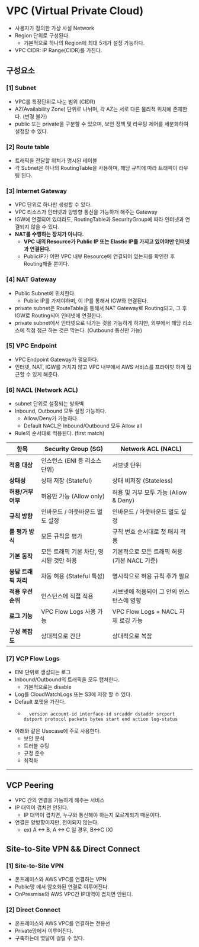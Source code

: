 # VPC (Virtual Private Cloud)
- 사용자가 정의한 가상 사설 Network
- Region 단위로 구성된다.
  - 기본적으로 하나의 Region에 최대 5개가 설정 가능하다.
- VPC CIDR: IP Range(CIDR)를 가진다.


## 구성요소

### [1] Subnet
- VPC를 특정단위로 나눈 범위 (CIDR)
- AZ(Availability Zone) 단위로 나뉘며, 각 AZ는 서로 다른 물리적 위치에 존재한다. (변경 불가)
- public 또는 private을 구분할 수 있으며, 보안 정책 및 라우팅 제어를 세분화하여 설정할 수 있다.

### [2] Route table
- 트래픽을 전달할 위치가 명시된 테이블
- 각 Subnet은 하나의 RoutingTable을 사용하며, 해당 규칙에 따라 트래픽이 라우팅 된다.

### [3] Internet Gateway
- VPC 단위로 하나만 생성할 수 있다.
- VPC 리소스가 인터넷과 양방향 통신을 가능하개 해주는 Gateway
- IGW에 연결되어 있더라도, RoutingTable과 SecurityGroup에 따라 인터넷과 연결되지 않을 수 있다.
- **NAT를 수행하는 장치가 아니다.**
  - **VPC 내의 Resource가 Public IP 또는 Elastic IP를 가지고 있어야만 인터넷과 연결된다.**
  - PublicIP가 어떤 VPC 내부 Resource에 연결되어 있는지를 확인한 후 Routing해줄 뿐이다.

### [4] NAT Gateway
- Public Subnet에 위치한다.
  - Public IP를 가져야하며, 이 IP를 통해서 IGW와 연결된다.
- private subnet은 RouteTable을 통해서 NAT Gateway로 Routing되고, 그 후 IGW로 Routing되어 인터넷에 연결한다.
- private subnet에서 인터넷으로 나가는 것을 가능하게 하지만, 외부에서 해당 리소스에 직접 접근 하는 것은 막는다. (Outbound 통신만 가능)

### [5] VPC Endpoint
- VPC Endpoint Gateway가 필요하다.
- 인터넷, NAT, IGW를 거치지 않고 VPC 내부에서 AWS 서비스를 프라이빗 하게 접근할 수 있게 해준다.

### [6] NACL (Network ACL)
- subnet 단위로 설정되는 방화벽
- Inbound, Outbound 모두 설정 가능하다.
  - Allow/Deny가 가능하다. 
  - Default NACL은 Inbound/Outbound 모두 Allow all
- Rule의 순서대로 적용된다. (first match)

| 항목                   | Security Group (SG)                         | Network ACL (NACL)                          |
|------------------------|---------------------------------------------|---------------------------------------------|
| **적용 대상**          | 인스턴스 (ENI 등 리소스 단위)               | 서브넷 단위                                 |
| **상태성**             | 상태 저장 (Stateful)                        | 상태 비저장 (Stateless)                     |
| **허용/거부 여부**     | 허용만 가능 (Allow only)                    | 허용 및 거부 모두 가능 (Allow & Deny)      |
| **규칙 방향**          | 인바운드 / 아웃바운드 별도 설정             | 인바운드 / 아웃바운드 별도 설정             |
| **룰 평가 방식**       | 모든 규칙을 평가                            | 규칙 번호 순서대로 첫 매치 적용             |
| **기본 동작**          | 모든 트래픽 기본 차단, 명시된 것만 허용     | 기본적으로 모든 트래픽 허용 (기본 NACL 기준)|
| **응답 트래픽 처리**   | 자동 허용 (Stateful 특성)                   | 명시적으로 허용 규칙 추가 필요              |
| **적용 우선 순위**     | 인스턴스에 직접 적용                        | 서브넷에 적용되어 그 안의 인스턴스에 영향  |
| **로그 기능**          | VPC Flow Logs 사용 가능                     | VPC Flow Logs + NACL 자체 로깅 가능         |
| **구성 복잡도**        | 상대적으로 간단                            | 상대적으로 복잡                             |

### [7] VCP Flow Logs
- ENI 단위로 생성되는 로그
- Inbound/Outbound의 트래픽을 모두 캡쳐한다.
  - 기본적으로는 disable
- Log를 CloudWatchLogs 또는 S3에 저장 할 수 있다.
- Default 포맷을 가진다.
  - ```text
      version account-id interface-id srcaddr dstaddr srcport dstport protocol packets bytes start end action log-status
    ```
- 아래와 같은 Usecase에 주로 사용한다.
  - 보안 분석
  - 트러블 슈팅
  - 규정 준수
  - 최적화
---

## VCP Peering
- VPC 간의 연결을 가능하게 해주는 서비스
- IP 대역이 겹치면 안된다.
  - IP 대역이 겹치면, 누구와 통신해야 하는지 모르게되기 때문이다.
- 연결은 양방향이지만, 전이되지 않는다.
  - ex) A <-> B, A <-> C 일 경우, B<->C (X)

## Site-to-Site VPN && Direct Connect
### [1] Site-to-Site VPN
- 온프레미스와 AWS VPC를 연결하는 VPN
- Public망 에서 암호화된 연결로 이루어진다.
- OnPresmise와 AWS VPC간 IP대역이 겹치면 안된다.

### [2] Direct Connect
- 온프레미스와 AWS VPC를 연결하는 전용선
- Private망에서 이루어진다.
- 구축하는데 몇달이 걸릴 수 있다.